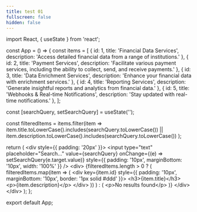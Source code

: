 ```yaml
---
title: test 01
fullscreen: false
hidden: false
---
```

import React, \{ useState } from 'react';

const App = () => \{
&#x20; const items = \[
&#x20;   \{ id: 1, title: 'Financial Data Services', description: 'Access detailed financial data from a range of institutions.' },
&#x20;   \{ id: 2, title: 'Payment Services', description: 'Facilitate various payment services, including the ability to collect, send, and receive payments.' },
&#x20;   \{ id: 3, title: 'Data Enrichment Services', description: 'Enhance your financial data with enrichment services.' },
&#x20;   \{ id: 4, title: 'Reporting Services', description: 'Generate insightful reports and analytics from financial data.' },
&#x20;   \{ id: 5, title: 'Webhooks & Real-time Notifications', description: 'Stay updated with real-time notifications.' },
&#x20; ];

&#x20; const \[searchQuery, setSearchQuery] = useState('');

&#x20; const filteredItems = items.filter(item =>&#x20;
&#x20;   item.title.toLowerCase().includes(searchQuery.toLowerCase()) ||
&#x20;   item.description.toLowerCase().includes(searchQuery.toLowerCase())
&#x20; );

&#x20; return (
&#x20;   \<div style=\{\{ padding: '20px' }}>
&#x20;     \<input
&#x20;       type="text"
&#x20;       placeholder="Search..."
&#x20;       value=\{searchQuery}
&#x20;       onChange=\{(e) => setSearchQuery(e.target.value)}
&#x20;       style=\{\{ padding: '10px', marginBottom: '10px', width: '100%' }}
&#x20;     />
&#x20;     \<div>
&#x20;       \{filteredItems.length > 0 ? (
&#x20;         filteredItems.map(item => (
&#x20;           \<div key=\{item.id} style=\{\{ padding: '10px', marginBottom: '10px', border: '1px solid #ddd' }}>
&#x20;             \<h3>\{item.title}\</h3>
&#x20;             \<p>\{item.description}\</p>
&#x20;           \</div>
&#x20;         ))
&#x20;       ) : (
&#x20;         \<p>No results found\</p>
&#x20;       )}
&#x20;     \</div>
&#x20;   \</div>
&#x20; );
};

export default App;